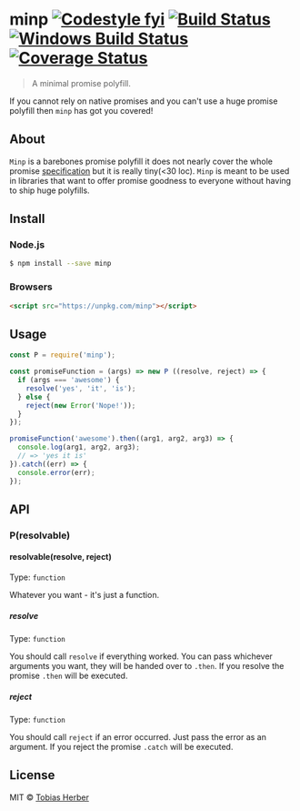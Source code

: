 # minp [![Codestyle fyi](https://img.shields.io/badge/code%20style-fyi-E91E63.svg)](https://github.com/tobihrbr/fyi) [![Build Status](https://travis-ci.org/tobihrbr/minp.svg?branch=master)](https://travis-ci.org/tobihrbr/minp) [![Windows Build Status](https://ci.appveyor.com/api/projects/status/xgckpx9bajrvcli8?svg=true)](https://ci.appveyor.com/project/tobihrbr/minp) [![Coverage Status](https://coveralls.io/repos/github/tobihrbr/minp/badge.svg?branch=master)](https://coveralls.io/github/tobihrbr/minp?branch=master)

> A minimal promise polyfill.

If you cannot rely on native promises and you can't use a huge promise polyfill then `minp` has got you covered!

## About

`Minp` is a barebones promise polyfill it does not nearly cover the whole promise [specification](https://promisesaplus.com/) but it is really tiny(<30 loc). `Minp` is meant to be used in libraries that want to offer promise goodness to everyone without having to ship huge polyfills.

## Install

### Node.js

```bash
$ npm install --save minp
```

### Browsers

```html
<script src="https://unpkg.com/minp"></script>
```

## Usage

```js
const P = require('minp');

const promiseFunction = (args) => new P ((resolve, reject) => {
  if (args === 'awesome') {
    resolve('yes', 'it', 'is');
  } else {
    reject(new Error('Nope!'));
  }
});

promiseFunction('awesome').then((arg1, arg2, arg3) => {
  console.log(arg1, arg2, arg3);
  // => 'yes it is'
}).catch((err) => {
  console.error(err);
});
```

## API

### P(resolvable)

#### resolvable(resolve, reject)

Type: `function`

Whatever you want - it's just a function.

##### resolve

Type: `function`

You should call `resolve` if everything worked. You can pass whichever arguments you want, they will be handed over to `.then`. If you resolve the promise `.then` will be executed.

##### reject

Type: `function`

You should call `reject` if an error occurred. Just pass the error as an argument. If you reject the promise `.catch` will be executed.

## License

MIT © [Tobias Herber](https://tobihrbr.com)
